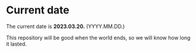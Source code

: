 # Current date

The current date is **2023.03.20.** (YYYY.MM.DD.)

This repository will be good when the world ends, so we will know how long it lasted.